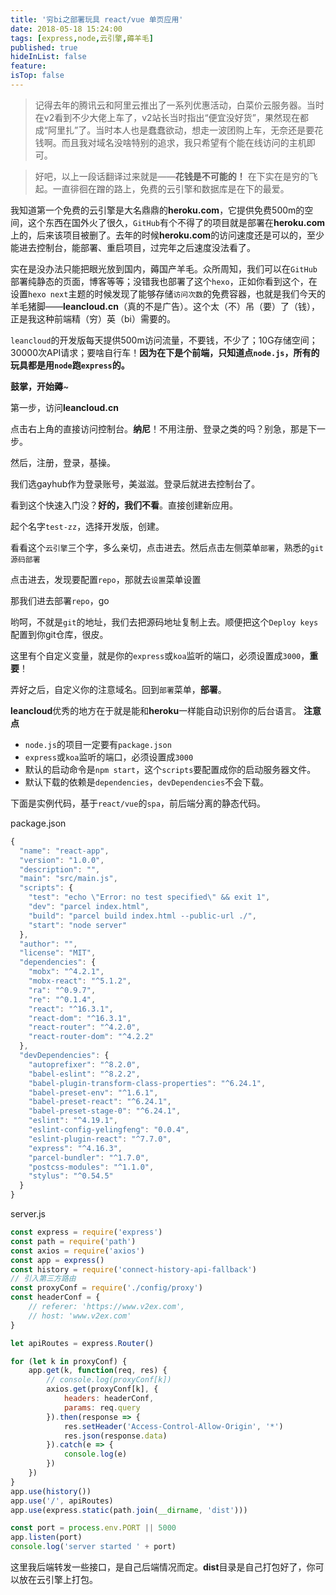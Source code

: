 ```yaml
---
title: '穷bi之部署玩具 react/vue 单页应用'
date: 2018-05-18 15:24:00
tags: [express,node,云引擎,薅羊毛]
published: true
hideInList: false
feature: 
isTop: false
---
```


> 记得去年的腾讯云和阿里云推出了一系列优惠活动，白菜价云服务器。当时在v2看到不少大佬上车了，v2站长当时指出“便宜没好货”，果然现在都成“阿里扎”了。当时本人也是蠢蠢欲动，想走一波团购上车，无奈还是要花钱啊。而且我对域名没啥特别的追求，我只希望有个能在线访问的主机即可。

> 好吧，以上一段话翻译过来就是——**花钱是不可能的！** 在下实在是穷的飞起。一直徘徊在蹭的路上，免费的云引擎和数据库是在下的最爱。

我知道第一个免费的云引擎是大名鼎鼎的**heroku.com**，它提供免费500m的空间，这个东西在国外火了很久，`GitHub`有个不得了的项目就是部署在**heroku.com**上的，后来该项目被删了。去年的时候**heroku.com**的访问速度还是可以的，至少能进去控制台，能部署、重启项目，过完年之后速度没法看了。

实在是没办法只能把眼光放到国内，薅国产羊毛。众所周知，我们可以在`GitHub`部署纯静态的页面，博客等等；没错我也部署了这个`hexo`，正如你看到这个，在设置`hexo next`主题的时候发现了能够存储`访问次数`的免费容器，也就是我们今天的羊毛猪脚——**leancloud.cn**（真的不是广告）。这个太（不）吊（要）了（钱），正是我这种前端精（穷）英（bi）需要的。

`leancloud`的开发版每天提供500m访问流量，不要钱，不少了；10G存储空间；30000次API请求；要啥自行车！**因为在下是个前端，只知道点`node.js`，所有的玩具都是用`node`跑`express`的。**

**鼓掌，开始薅**~

<!-- <img src="/images/h0.jpg" width = "300" align=center /> -->

第一步，访问**leancloud.cn**  
<!-- ![](/images/h1.png)   -->
点击右上角的直接访问控制台。**纳尼**！不用注册、登录之类的吗？别急，那是下一步。

然后，注册，登录，基操。  
<!-- ![](/images/h2.png)   -->
我们选gayhub作为登录账号，美滋滋。登录后就进去控制台了。  
<!-- ![](/images/h3.png)   -->
看到这个快速入门没？**好的，我们不看**。直接创建新应用。  
<!-- ![](/images/h4.png)   -->
起个名字`test-zz`，选择开发版，创建。  
<!-- ![](/images/h5.png)   -->
看看这个`云引擎`三个字，多么亲切，点击进去。然后点击左侧菜单`部署`，熟悉的`git源码部署`  
<!-- ![](/images/h6.png)   -->
点击进去，发现要配置`repo`，那就去`设置`菜单设置  
<!-- ![](/images/h7.png)   -->
那我们进去部署`repo`，go  
<!-- ![](/images/h8.png)   -->
哟呵，不就是`git`的地址，我们去把源码地址复制上去。顺便把这个`Deploy keys`配置到你git仓库，很皮。  
<!-- ![](/images/h9.png)   -->
这里有个自定义变量，就是你的`express`或`koa`监听的端口，必须设置成`3000`，**重要**！
<!-- ![](/images/h10.png)   -->
弄好之后，自定义你的注意域名。回到`部署`菜单，**部署**。

**leancloud**优秀的地方在于就是能和**heroku**一样能自动识别你的后台语言。
**注意点**
- `node.js`的项目一定要有`package.json`
- `express`或`koa`监听的端口，必须设置成`3000`
- 默认的启动命令是`npm start`，这个`scripts`要配置成你的启动服务器文件。
- 默认下载的依赖是`dependencies`，`devDependencies`不会下载。  

下面是实例代码，基于`react/vue`的`spa`，前后端分离的静态代码。

package.json
```javascript
{
  "name": "react-app",
  "version": "1.0.0",
  "description": "",
  "main": "src/main.js",
  "scripts": {
    "test": "echo \"Error: no test specified\" && exit 1",
    "dev": "parcel index.html",
    "build": "parcel build index.html --public-url ./",
    "start": "node server"
  },
  "author": "",
  "license": "MIT",
  "dependencies": {
    "mobx": "^4.2.1",
    "mobx-react": "^5.1.2",
    "ra": "^0.9.7",
    "re": "^0.1.4",
    "react": "^16.3.1",
    "react-dom": "^16.3.1",
    "react-router": "^4.2.0",
    "react-router-dom": "^4.2.2"
  },
  "devDependencies": {
    "autoprefixer": "^8.2.0",
    "babel-eslint": "^8.2.2",
    "babel-plugin-transform-class-properties": "^6.24.1",
    "babel-preset-env": "^1.6.1",
    "babel-preset-react": "^6.24.1",
    "babel-preset-stage-0": "^6.24.1",
    "eslint": "^4.19.1",
    "eslint-config-yelingfeng": "0.0.4",
    "eslint-plugin-react": "^7.7.0",
    "express": "^4.16.3",
    "parcel-bundler": "^1.7.0",
    "postcss-modules": "^1.1.0",
    "stylus": "^0.54.5"
  }
}
```
server.js
```javascript
const express = require('express')
const path = require('path')
const axios = require('axios')
const app = express()
const history = require('connect-history-api-fallback')
// 引入第三方路由
const proxyConf = require('./config/proxy')
const headerConf = {
    // referer: 'https://www.v2ex.com',
    // host: 'www.v2ex.com'
}

let apiRoutes = express.Router()

for (let k in proxyConf) {
    app.get(k, function(req, res) {
        // console.log(proxyConf[k])
        axios.get(proxyConf[k], {
            headers: headerConf,
            params: req.query
        }).then(response => {
            res.setHeader('Access-Control-Allow-Origin', '*')
            res.json(response.data)
        }).catch(e => {
            console.log(e)
        })
    })
}
app.use(history())
app.use('/', apiRoutes)
app.use(express.static(path.join(__dirname, 'dist')))

const port = process.env.PORT || 5000
app.listen(port)
console.log('server started ' + port)
```
这里我后端转发一些接口，是自己后端情况而定。**dist**目录是自己打包好了，你可以放在云引擎上打包。
